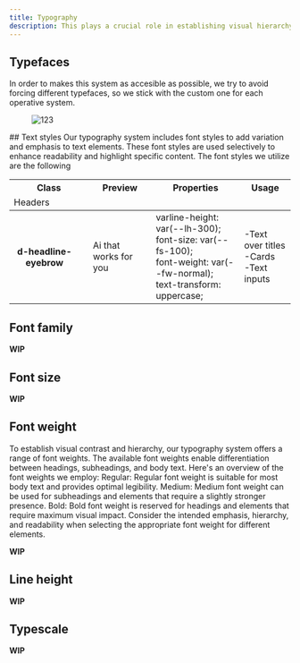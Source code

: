 ```yaml
---
title: Typography
description: This plays a crucial role in establishing visual hierarchy, readability, and brand identity in our digital products.
---
```


## Typefaces

In order to makes this system as accesible as possible, we try to avoid forcing different typefaces, so we stick with the custom one for each operative system.
<figure class="d-ml0 d-p16 d-mr0 d-p0 d-bar4 d-ta-center d-ba d-baw2 d-bc-black-200">
  <img class="d-wmx40p" src="/assets/images/dociste/typo/typefaces/android.png" alt="123">
</figure>
## Text styles
Our typography system includes font styles to add variation and emphasis to text elements. These font styles are used selectively to enhance readability and highlight specific content. The font styles we utilize are the following
<table class="d-table dialtone-doc-table">
  <thead>
    <tr>
      <th scope="col" colspan="2">Class</th>
      <th scope="col" >Preview</th>
      <th scope="col" >Properties</th>
      <th scope="col">Usage</th>
    </tr>
    <tr><td> Headers </td></tr>
  </thead>
  <tbody>
    <tr>
      <th scope="row" class="d-pr0">
      d-headline-eyebrow
      </th>
      <td>
        <div class="d-d-flex d-jc-space-between d-ai-center ">
        </div>
      </td>
      <td>
          <div class="d-fl0 d-fs-300 d-fc-primary d-p6 d-fw-large">
            Ai that works for you
          </div>
      </td>
      <td class="d-ff-mono d-fc-purple-400 d-fw-normal d-fs-100 d-ws-nowrap">
          varline-height: var(--lh-300);<br>font-size: var(--fs-100); <br>font-weight: var(--fw-normal);<br>text-transform: uppercase;
      </td>
      <td class="d-pr0">-Text over titles<br>-Cards <br>-Text inputs<br> 
      </td>
    </tr>
  </tbody>
</table>

## Font family

<aside class="d-notice d-notice--info d-mt24 d-wmx100p" role="status" aria-hidden="false">
  <div class="d-notice__icon">
    <dt-icon name="info"></dt-icon>
  </div>
  <div class="d-notice__content d-stack4">
    <p class="d-notice__message">
    <strong>WIP</strong>
    </p>
  </div>
</aside>

## Font size

<aside class="d-notice d-notice--info d-mt24 d-wmx100p" role="status" aria-hidden="false">
  <div class="d-notice__icon">
    <dt-icon name="info"></dt-icon>
  </div>
  <div class="d-notice__content d-stack4">
    <p class="d-notice__message">
      <strong>WIP</strong>
    </p>
  </div>
</aside>

## Font weight

To establish visual contrast and hierarchy, our typography system offers a range of font weights. The available font weights enable differentiation between headings, subheadings, and body text. Here's an overview of the font weights we employ:
Regular: Regular font weight is suitable for most body text and provides optimal legibility.
Medium: Medium font weight can be used for subheadings and elements that require a slightly stronger presence.
Bold: Bold font weight is reserved for headings and elements that require maximum visual impact.
Consider the intended emphasis, hierarchy, and readability when selecting the appropriate font weight for different elements.

<aside class="d-notice d-notice--info d-mt24 d-wmx100p" role="status" aria-hidden="false">
  <div class="d-notice__icon">
    <dt-icon name="info"></dt-icon>
  </div>
  <div class="d-notice__content d-stack4">
    <p class="d-notice__message">
      <strong>WIP</strong>
    </p>
  </div>
</aside>

## Line height

<aside class="d-notice d-notice--info d-mt24 d-wmx100p" role="status" aria-hidden="false">
  <div class="d-notice__icon">
    <dt-icon name="info"></dt-icon>
  </div>
  <div class="d-notice__content d-stack4">
    <p class="d-notice__message">
      <strong>WIP</strong>
    </p>
  </div>
</aside>

## Typescale

<aside class="d-notice d-notice--info d-mt24 d-wmx100p" role="status" aria-hidden="false">
  <div class="d-notice__icon">
    <dt-icon name="info"></dt-icon>
  </div>
  <div class="d-notice__content d-stack4">
    <p class="d-notice__message">
      <strong>WIP</strong>
    </p>
  </div>
</aside>
